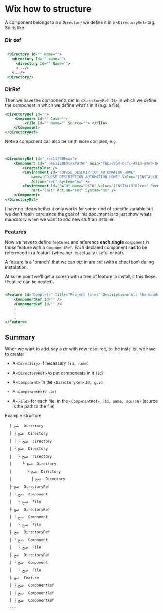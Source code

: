 # Wix how to structure

A component belongs to a a `Directory`   we define it in a `<DirectoryRef>` tag.
So its like.

### Dir def

```XML

 <Directory Id="" Name="">
   <directory Id="" Name="">
     <directory Id="" Name="">
     <.../>
   <.../>
 <Directory/>
```

### DirRef

Then we have the components def in `<DirectoryRef Id>` in which we define the component
in which we define what's in it (e.g. a file).

```XML
<DirectoryRef Id="">
    <Component Id="" Guid="">
         <File Id="" Name="" Source=""> </File>
    </Component>
</DirectoryRef>
```

Note a component can also be smth more complex, e.g.

```XML


<DirectoryRef Id="_res112800xxx">
    <Component Id="_res112800xxxPathC" Guid="f6b57254-bcfc-4814-88e0-6ec8ec46ac7f">
        <CreateFolder />
        <Environment Id="COURSE_DESCRIPTION_AUTOMATION_HOME"
            Name="COURSE_DESCRIPTION_AUTOMATION_HOME" Value="[INSTALLDIR]" Permanent="no"
            Action="set" System="no" />
        <Environment Id="PATH" Name="PATH" Value="[INSTALLDIR]res" Permanent="no"
            Part="last" Action="set" System="no" />
    </Component>
</DirectoryRef>
```

I have no idea whether it only works for some kind of specific variable but we
don't really care since the goal of this document is to just show whats mandatory
when we want to add new stuff an installer.


### Features

Now we have to define `features` and reference **each single** `component` in those feature
with a `ComponentRef`. Each declared component **has** to be referenced in a feature (wheather its actually useful or not).

A feature is a "branch" that we can opt in are out (with a checkbox) during installation.

At some point we'll get a screen with a tree of feature to install, it this those.
(Feature can be nested).


```XML

<Feature Id="Complete" Title="Project files" Description="All the mandatory files for the project to run.">
    <ComponentRef Id="" />
    <ComponentRef Id="" />
    .
    .
    .
</Feature>

```


## Summary

When we want to add, say a dir with new resource, to the installer, we have to create:

*   A `<Directory>` if necessary  `(id, name)`

*   A `<DirectoryRef>` to put components in it `(id)`

*   A `<Component>` in the `<DirectoryRef>` `Id, guid`

*   A `<ComponentRef>`  `(Id)`

*   A `<File>` for each file. in the `<ComponentRef>`, `(Id, name, source)` (source is the path to the file)


Example structure

```
  ├ ﰠ  Directory              
  │ ├ ﰠ  Directory            
  │ │ └ ﰠ  Directory          
  │ └ ﰠ  Directory            
  │   └ ﰠ  Directory          
  │     └ ﰠ  Directory        
  │       └ ﰠ  Directory      
  │         ├ ﰠ  Directory    
  ├ ﰠ  DirectoryRef           
  │ └ ﰠ  Component            
  │   └ ﰠ  File               
  ├ ﰠ  DirectoryRef           
  │ └ ﰠ  Component            
  │   └ ﰠ  File               
  ├ ﰠ  DirectoryRef           
  │ └ ﰠ  Component            
  │   └ ﰠ  File               
  ├ ﰠ  DirectoryRef           
  │ └ ﰠ  Component            
  │   └ ﰠ  File               
  ├ ﰠ  Feature                
  │ ├ ﰠ  ComponentRef         
  │ ├ ﰠ  ComponentRef         
  │ ├ ﰠ  ComponentRef 
  ...
```
